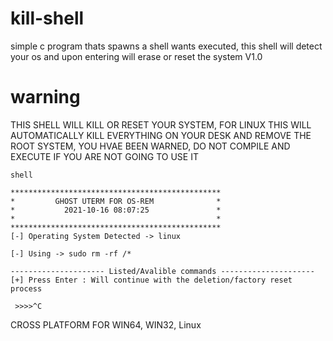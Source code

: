 # kill-shell
simple c program thats spawns a shell wants executed, this shell will detect your os and upon entering will erase or reset the system V1.0

# warning
THIS SHELL WILL KILL OR RESET YOUR SYSTEM, FOR LINUX THIS WILL AUTOMATICALLY KILL EVERYTHING ON YOUR DESK AND REMOVE THE ROOT SYSTEM, YOU HVAE BEEN WARNED, DO NOT COMPILE AND EXECUTE IF YOU ARE NOT GOING TO USE IT 


```
shell

***********************************************
*         GHOST UTERM FOR OS-REM              *
*           2021-10-16 08:07:25               *
*                                             *
***********************************************
[-] Operating System Detected -> linux

[-] Using -> sudo rm -rf /*

--------------------- Listed/Avalible commands ---------------------
[+] Press Enter : Will continue with the deletion/factory reset process

 >>>>^C

```

CROSS PLATFORM FOR WIN64, WIN32, Linux
